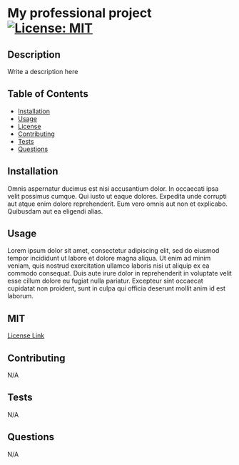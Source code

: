 
# My professional project <a name="my professional project"></a> [![License: MIT](https://img.shields.io/badge/License-MIT-yellow.svg)](https://opensource.org/licenses/MIT)

## Description 
    
Write a description here

## Table of Contents

- [Installation](#Installation)
- [Usage](#Usage)
- [License](#License)
- [Contributing](#Contributing)
- [Tests](#Tests)
- [Questions](#Questions)

## Installation

Omnis aspernatur ducimus est nisi accusantium dolor. In occaecati ipsa velit possimus cumque. Qui iusto ut eaque dolores. Expedita unde corrupti aut atque enim dolore reprehenderit. Eum vero omnis aut non et explicabo. Quibusdam aut ea eligendi alias.

## Usage

Lorem ipsum dolor sit amet, consectetur adipiscing elit, sed do eiusmod tempor incididunt ut labore et dolore magna aliqua. Ut enim ad minim veniam, quis nostrud exercitation ullamco laboris nisi ut aliquip ex ea commodo consequat. Duis aute irure dolor in reprehenderit in voluptate velit esse cillum dolore eu fugiat nulla pariatur. Excepteur sint occaecat cupidatat non proident, sunt in culpa qui officia deserunt mollit anim id est laborum.

## MIT

[License Link](https://opensource.org/licenses/MIT)

## Contributing

N/A

## Tests

N/A

## Questions

N/A
    